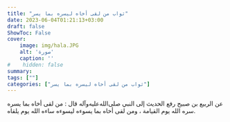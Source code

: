 ```yaml
---
title: "ثواب من لقى أخاه ليسره بما يسر"
date: 2023-06-04T01:21:13+03:00
draft: false
ShowToc: False
cover:
    image: img/hala.JPG
    alt: 'صورة'
    caption: ''
#    hidden: false
summary: 
tags: [""]
categories: ["ثواب من لقى أخاه ليسره بما يسر"]
---
```

عن الربيع بن صبيح رفع الحديث إلى النبي صلى‌الله‌عليه‌وآله قال : من لقى
أخاه بما يسره سره الله يوم القيامة ، ومن لقى أخاه بما يسوءه ليسوءه ساءه الله يوم يلقاه.
